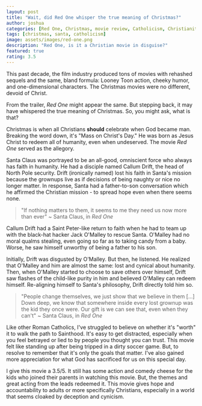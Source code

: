 ```yaml
---
layout: post
title: "Wait, did Red One whisper the true meaning of Christmas?"
author: joshua
categories: [Red One, Christmas, movie review, Catholicism, Christianity]
tags: [christmas, santa, catholicism]
image: assets/images/red-one.png
description: "Red One, is it a Christian movie in disguise?"
featured: true
rating: 3.5
---
```


This past decade, the film industry produced tons of movies with rehashed sequels and the same, bland formula: Looney Toon action, cheeky humor, and one-dimensional characters. The Christmas movies were no different, devoid of Christ.

From the trailer, _Red One_ might appear the same. But stepping back, it may have whispered the true meaning of Christmas. So, you might ask, what is that?

Christmas is when all Christians **should** celebrate when God became man. Breaking the word down, it's "Mass on Christ's Day." He was born as Jesus Christ to redeem all of humanity, even when undeserved. The movie _Red One_ served as the allegory.

Santa Claus was portrayed to be an all-good, omniscient force who always has faith in humanity. He had a disciple named Callum Drift, the head of North Pole security. Drift (ironically named) lost his faith in Santa's mission because the grownups live as if decisions of being naughty or nice no longer matter. In response, Santa had a father-to-son conversation which he affirmed the Christian mission - to spread hope even when there seems none.

> "If nothing matters to them, it seems to me they need us now more than ever" ~ Santa Claus, in _Red One_

Callum Drift had a Saint Peter-like return to faith when he had to team up with the black-hat hacker Jack O'Malley to rescue Santa. O'Malley had no moral qualms stealing, even going so far as to taking candy from a baby. Worse, he saw himself unworthy of being a father to his son.

Initially, Drift was disgusted by O'Malley. But then, he listened. He realized that O'Malley and him are almost the same: lost and cynical about humanity. Then, when O'Malley started to choose to save others over himself, Drift saw flashes of the child-like purity in him and believed O'Malley can redeem himself. Re-aligning himself to Santa's philosophy, Drift directly told him so.

> "People change themselves, we just show that we believe in them [...] Down deep, we know that somewhere inside every lost grownup was the kid they once were. Our gift is we can see that, even when they can't" ~ Santa Claus, in _Red One_

Like other Roman Catholics, I've struggled to believe on whether it's "worth" it to walk the path to Sainthood. It's easy to get distracted, especially when you feel betrayed or lied to by people you thought you can trust. This movie felt like standing up after being tripped in a dirty soccer game. But, to resolve to remember that it's only the goals that matter. I've also gained more appreciation for what God has sacrificed for us on this special day.

I give this movie a 3.5/5. It still has some action and comedy cheese for the kids who joined their parents in watching this movie. But, the themes and great acting from the leads redeemed it. This movie gives hope and accountability to adults or more specifically Christians, especially in a world that seems cloaked by deception and cynicism.
